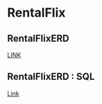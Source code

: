 # RentalFlix
## RentalFlixERD
[LINK](https://github.com/Abed1313/RentalFlix/blob/master/RentalFlix/assets/FERD.PNG)
## RentalFlixERD : SQL
[Link](https://github.com/Abed1313/RentalFlix/blob/master/RentalFlix/assets/SQLandERD.PNG)
